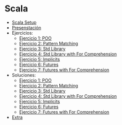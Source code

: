 # Scala

* [Scala Setup](./setup.md)
* [Presenstación](./scala_slides.pdf)
* Ejercicios:
	* [Ejercicio 1: POO](exercises/exercise-1/README.md)
	* [Ejercicio 2: Pattern Matching](exercises/exercise-2/README.md)
	* [Ejercicio 3: Std Library](exercises/exercise-3/README.md)
	* [Ejercicio 4: Std Library with For Comprehension](exercises/exercise-4/README.md)
	* [Ejercicio 5: Implicits](exercises/exercise-5/README.md)
	* [Ejercicio 6: Futures](exercises/exercise-6/README.md)
	* [Ejercicio 7: Futures with For Comprehension](exercises/exercise-7/README.md)
* Soluciones:
	* [Ejercicio 1: POO](solutions/exercise-1)
	* [Ejercicio 2: Pattern Matching](solutions/exercise-2)
	* [Ejercicio 3: Std Library](solutions/exercise-3)
	* [Ejercicio 4: Std Library with For Comprehension](solutions/exercise-4)
	* [Ejercicio 5: Implicits](solutions/exercise-5)
	* [Ejercicio 6: Futures](solutions/exercise-6)
	* [Ejercicio 7: Futures with For Comprehension](solutions/exercise-7)
* [Extra](./extra)
